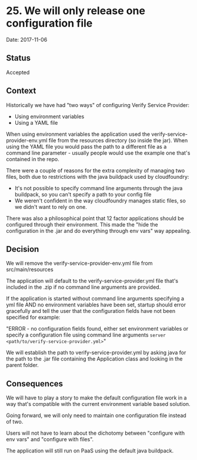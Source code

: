 # 25. We will only release one configuration file

Date: 2017-11-06

## Status

Accepted

## Context

Historically we have had "two ways" of configuring Verify Service Provider:

- Using environment variables
- Using a YAML file

When using environment variables the application used the verify-service-provider-env.yml
file from the resources directory (so inside the jar). When using the YAML file you would
pass the path to a different file as a command line parameter - usually people
would use the example one that's contained in the repo.

There were a couple of reasons for the extra complexity of managing two files, both due to
restrictions with the java buildpack used by cloudfoundry:

- It's not possible to specify command line arguments through the java buildpack,
  so you can't specify a path to your config file
- We weren't confident in the way cloudfoundry manages static files, so we didn't want
  to rely on one.

There was also a philosophical point that 12 factor applications should be configured through
their environment. This made the "hide the configuration in the .jar and do everything through
env vars" way appealing.

## Decision

We will remove the verify-service-provider-env.yml file from src/main/resources

The application will default to the verify-service-provider.yml
file that's included in the .zip if no command line arguments are provided.

If the application is started without command line arguments specifying a yml file
AND no environment variables have been set, startup should error gracefully and tell
the user that the configuration fields have not been specified for example:

"ERROR - no configuration fields found, either set environment variables or specify
a configuration file using command line arguments ```server <path/to/verify-service-provider.yml>```"

We will establish the path to verify-service-provider.yml by asking java for the
path to the .jar file containing the Application class and looking in the parent
folder.

## Consequences

We will have to play a story to make the default configuration file work in a
way that's compatible with the current environment variable based solution.

Going forward, we will only need to maintain one configuration file instead of two.

Users will not have to learn about the dichotomy between "configure with env vars"
and "configure with files".

The application will still run on PaaS using the default java buildpack.

